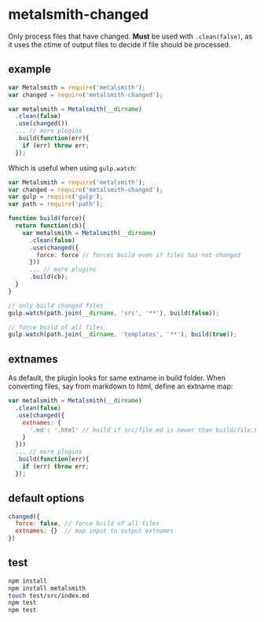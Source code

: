 # metalsmith-changed
Only process files that have changed. **Must** be used with `.clean(false)`, as
it uses the ctime of output files to decide if file should be processed.


## example
```js
var Metalsmith = require('metalsmith');
var changed = require('metalsmith-changed');

var metalsmith = Metalsmith(__dirname)
  .clean(false)
  .use(changed())
  ... // more plugins
  .build(function(err){
    if (err) throw err;
  });
```


Which is useful when using `gulp.watch`:

```js
var Metalsmith = require('metalsmith');
var changed = require('metalsmith-changed');
var gulp = require('gulp');
var path = require('path');

function build(force){
  return function(cb){
    var metalsmith = Metalsmith(__dirname)
      .clean(false)
      .use(changed({
        force: force // forces build even if files has not changed
      }))
      ... // more plugins
      .build(cb);
  }
}

// only build changed files
gulp.watch(path.join(__dirname, 'src', '**'), build(false));

// force build of all files
gulp.watch(path.join(__dirname, 'templates', '**'), build(true));
```


## extnames
As default, the plugin looks for same extname in build folder. When converting
files, say from markdown to html, define an extname map:

```js
var metalsmith = Metalsmith(__dirname)
  .clean(false)
  .use(changed({
    extnames: {
      '.md': '.html' // build if src/file.md is newer than build/file.html
    }
  }))
  ... // more plugins
  .build(function(err){
    if (err) throw err;
  });
```


## default options
```js
changed({
  force: false, // force build of all files
  extnames: {}  // map input to output extnames
})
```


## test
```sh
npm install
npm install metalsmith
touch test/src/index.md
npm test
npm test
```

